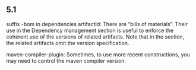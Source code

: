 ## 5.1
suffix -bom in dependencies artifactId:
	There are “bills of materials”. Their use in the Dependency management section is useful to enforce the coherent use of the versions of related artifacts. Note that in the <dependencies> section, the related artifacts omit the version specification.
	
maven-compiler-plugin:
	Sometimes, to use more recent constructions, you may need to control the maven compiler version.
	


